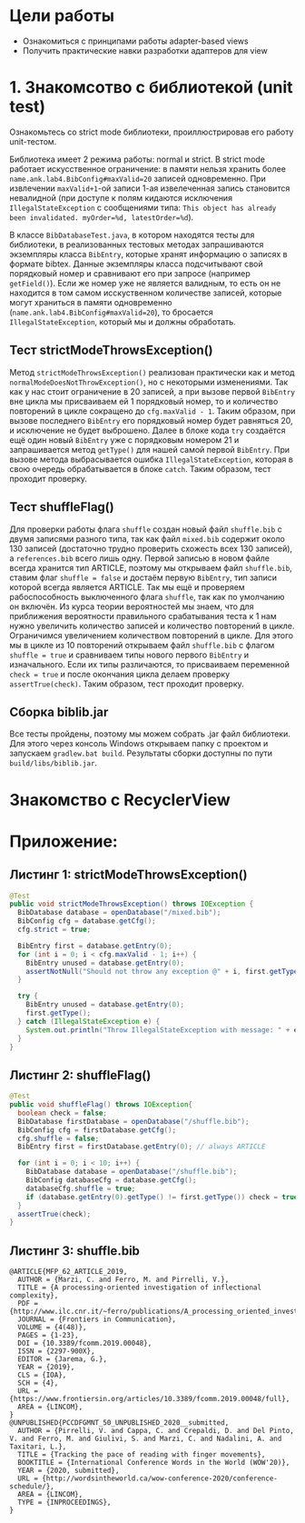 # Цели работы

- Ознакомиться с принципами работы adapter-based views
- Получить практические навки разработки адаптеров для view

# 1. Знакомсотво с библиотекой (unit test)

Ознакомьтесь со strict mode библиотеки, проиллюстрировав его работу unit-тестом.

Библиотека имеет 2 режима работы: normal и strict. В strict mode работает искусственное ограничение: в памяти нельзя хранить более `name.ank.lab4.BibConfig#maxValid=20` записей одновременно. При извлечении `maxValid+1`-ой записи 1-ая извелеченная запись становится невалидной (при доступе к полям кидаются исключения `IllegalStateException` с сообщениями типа: `This object has already been invalidated. myOrder=%d, latestOrder=%d`).

В классе `BibDatabaseTest.java`, в котором находятся тесты для библиотеки, в реализованных тестовых методах запрашиваются экземпляры класса `BibEntry`, которые хранят информацию о записях в формате bibtex. Данные экземпляры класса подсчитывают свой порядковый номер и сравнивают его при запросе (например `getField()`). Если же номер уже не является валидным, то есть он не находится в том самом исскуственном количестве записей, которые могут храниться в памяти одновременно (`name.ank.lab4.BibConfig#maxValid=20`), то бросается `IllegalStateException`, который мы и должны обработать.

## Тест strictModeThrowsException()

Метод `strictModeThrowsException()` реализован практически как и метод `normalModeDoesNotThrowException()`, но с некоторыми изменениями. Так как у нас стоит ограничение в 20 записей, а при вызове первой `BibEntry` вне цикла мы присваиваем ей 1 порядковый номер, то и количество повторений в цикле сокращено до `cfg.maxValid - 1`.  Таким образом, при вызове последнего `BibEntry` его порядковый номер будет равняться 20, и исключение не будет выброшено. Далее в блоке кода `try` создаётся ещё один новый `BibEntry` уже с порядковым номером 21 и запрашивается метод `getType()` для нашей самой первой `BibEntry`. При вызове метода выбрасывается ошибка `IllegalStateException`, которая в свою очередь обрабатывается в блоке `catch`. Таким образом, тест проходит проверку.

## Тест shuffleFlag()

Для проверки работы флага `shuffle` создан новый файл `shuffle.bib` с двумя записями разного типа, так как файл `mixed.bib` содержит около 130 записей (достаточно трудно проверить схожесть всех 130 записей), а `references.bib` всего лишь одну. Первой записью в новом файле всегда хранится тип ARTICLE, поэтому мы открываем файл `shuffle.bib`, ставим флаг `shuffle = false` и достаём первую `BibEntry`, тип записи которой всегда является ARTICLE. Так мы ещё и проверяем рабоспособность выключенного флага `shuffle`, так как по умолчанию он включён. Из курса теории вероятностей мы знаем, что для приближения вероятности правильного срабатывания теста к 1 нам нужно увеличить количество записей и количество повторений в цикле. Ограничимся увеличением количеством повторений в цикле. Для этого мы в цикле из 10 повторений открываем файл `shuffle.bib` с флагом `shuffle = true` и сравниваем типы нового первого `BibEntry` и изначального. Если их типы различаются, то присваиваем переменной `check = true` и после окончания цикла делаем проверку `assertTrue(check)`. Таким образом, тест проходит проверку.

## Сборка biblib.jar

Все тесты пройдены, поэтому мы можем собрать .jar файл библиотеки. Для этого через консоль Windows открываем папку с проектом и запускаем `gradlew.bat build`. Результаты сборки доступны по пути `build/libs/biblib.jar`.

# Знакомство с RecyclerView



# Приложение:

## Листинг 1: strictModeThrowsException()

```java
@Test
public void strictModeThrowsException() throws IOException {
  BibDatabase database = openDatabase("/mixed.bib");
  BibConfig cfg = database.getCfg();
  cfg.strict = true;

  BibEntry first = database.getEntry(0);
  for (int i = 0; i < cfg.maxValid - 1; i++) {
    BibEntry unused = database.getEntry(0);
    assertNotNull("Should not throw any exception @" + i, first.getType());
  }

  try {
    BibEntry unused = database.getEntry(0);
    first.getType();
  } catch (IllegalStateException e) {
    System.out.println("Throw IllegalStateException with message: " + e.getMessage());
  }
}
```

## Листинг 2: shuffleFlag()

```java
@Test
public void shuffleFlag() throws IOException{
  boolean check = false;
  BibDatabase firstDatabase = openDatabase("/shuffle.bib");
  BibConfig cfg = firstDatabase.getCfg();
  cfg.shuffle = false;
  BibEntry first = firstDatabase.getEntry(0); // always ARTICLE

  for (int i = 0; i < 10; i++) {
    BibDatabase database = openDatabase("/shuffle.bib");
    BibConfig databaseCfg = database.getCfg();
    databaseCfg.shuffle = true;
    if (database.getEntry(0).getType() != first.getType()) check = true;
  }
  assertTrue(check);
}
```

## Листинг 3: shuffle.bib

```
@ARTICLE{MFP_62_ARTICLE_2019,
  AUTHOR = {Marzi, C. and Ferro, M. and Pirrelli, V.},
  TITLE = {A processing-oriented investigation of inflectional complexity},
  PDF = {http://www.ilc.cnr.it/~ferro/publications/A_processing_oriented_investigation_of_inflectional_complexity.pdf},
  JOURNAL = {Frontiers in Communication},
  VOLUME = {4(48)},
  PAGES = {1-23},
  DOI = {10.3389/fcomm.2019.00048},
  ISSN = {2297-900X},
  EDITOR = {Jarema, G.},
  YEAR = {2019},
  CLS = {IOA},
  SCH = {4},
  URL = {https://www.frontiersin.org/articles/10.3389/fcomm.2019.00048/full},
  AREA = {LINCOM},
}
@UNPUBLISHED{PCCDFGMNT_50_UNPUBLISHED_2020__submitted,
  AUTHOR = {Pirrelli, V. and Cappa, C. and Crepaldi, D. and Del Pinto, V. and Ferro, M. and Giulivi, S. and Marzi, C. and Nadalini, A. and Taxitari, L.},
  TITLE = {Tracking the pace of reading with finger movements},
  BOOKTITLE = {International Conference Words in the World (WOW'20)},
  YEAR = {2020, submitted},
  URL = {http://wordsintheworld.ca/wow-conference-2020/conference-schedule/},
  AREA = {LINCOM},
  TYPE = {INPROCEEDINGS},
}
```
